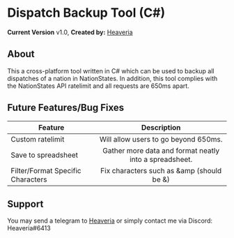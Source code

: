 # Dispatch Backup Tool (C#)
**Current Version** v1.0,
**Created by:** [Heaveria](https://www.nationstates.net/nation=heaveria)

## About
This a cross-platform tool written in C# which can be used to backup all dispatches of a nation in NationStates. In addition, this tool complies with the NationStates API ratelimit and all requests are 650ms apart.

## Future Features/Bug Fixes
| Feature        | Description
| ------------- |:-------------:|
| Custom ratelimit | Will allow users to go beyond 650ms. |
| Save to spreadsheet  | Gather more data and format neatly into a spreadsheet.      |
| Filter/Format Specific Characters | Fix characters such as &amp (should be &)  |

## Support
You may send a telegram to [Heaveria](https://www.nationstates.net/nation=heaveria) or simply contact me via Discord: Heaveria#6413